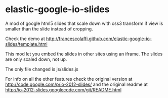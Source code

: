 elastic-google-io-slides
========================

A mod of google html5 slides that scale down with css3 transform if view is smaller than the slide instead of cropping.

Check the demo at http://francescolaffi.github.com/elastic-google-io-slides/template.html

This mod let you embed the slides in other sites using an iframe. The slides are only scaled down, not up.

The only file changed is js/slides.js

For info on all the other features check the original version at http://code.google.com/p/io-2012-slides/ and the original readme at http://io-2012-slides.googlecode.com/git/README.html
